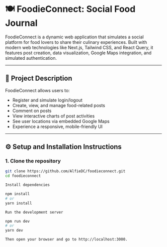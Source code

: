 # 🍽️ FoodieConnect: Social Food Journal

FoodieConnect is a dynamic web application that simulates a social platform for food lovers to share their culinary experiences. Built with modern web technologies like Next.js, Tailwind CSS, and React Query, it features post creation, data visualization, Google Maps integration, and simulated authentication.

---

## 📌 Project Description

FoodieConnect allows users to:

- Register and simulate login/logout
- Create, view, and manage food-related posts
- Comment on posts
- View interactive charts of post activities
- See user locations via embedded Google Maps
- Experience a responsive, mobile-friendly UI

---

## ⚙️ Setup and Installation Instructions

### 1. Clone the repository

```bash
git clone https://github.com/AlfieDC/foodieconnect.git
cd foodieconnect

Install dependencies

npm install
# or
yarn install

Run the development server

npm run dev
# or
yarn dev

Then open your browser and go to http://localhost:3000.
